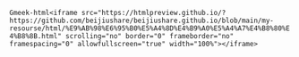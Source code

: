 `Gmeek-html<iframe src="https://htmlpreview.github.io/?https://github.com/beijiushare/beijiushare.github.io/blob/main/my-resourse/html/%E9%AB%98%E6%95%B0%E5%A4%8D%E4%B9%A0%E5%A4%A7%E4%B8%80%E4%B8%8B.html" scrolling="no" border="0" frameborder="no" framespacing="0" allowfullscreen="true" width="100%"></iframe>`